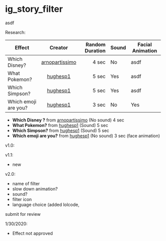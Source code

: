 # ig_story_filter
asdf

Research:

| Effect       | Creator         | Random Duration  | Sound |  Facial Animation
| ------------- |:-------------:| -----:| --- | --- |
| Which Disney? | [arnopartissimo](https://www.instagram.com/arnopartissimo) | 4 sec | No | asdf |
| What Pokemon? | [hughesp1](https://www.instagram.com/hughesp1) |   5 sec | Yes | asdf |
| Which Simpson? | [hughesp1](https://www.instagram.com/hughesp1) |  5 sec | Yes | asdf |
| Which emoji are you? | [hughesp1](https://www.instagram.com/hughesp1) | 3 sec | No | Yes |

- **Which Disney ?** from [arnopartissimo](https://www.instagram.com/arnopartissimo) (No sound) 4 sec
- **What Pokemon?** from [hughesp1](https://www.instagram.com/hughesp1) (Sound) 5 sec
- **Which Simpson?** from [hughesp1](https://www.instagram.com/hughesp1) (Sound) 5 sec
- **Which emoji are you?** from [hughesp1](https://www.instagram.com/hughesp1) (No sound) 3 sec (face animation)

v1.0:


v1.1:

- new



v2.0:

- name of filter
- slow down animation?
- sound?
- filter icon
- language choice (added lolcode, 


submit for review

1/30/2020:

- Effect not approved
